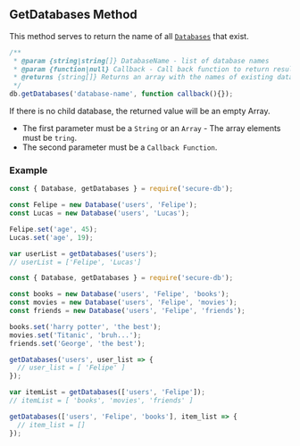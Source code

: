 ## GetDatabases Method

This method serves to return the name of all [`Databases`](https://github.com/secure-db/secure-db/blob/master/docs/database.md) that exist.

```javascript
/**
 * @param {string|string[]} DatabaseName - list of database names
 * @param {function|null} Callback - Call back function to return result
 * @returns {string[]} Returns an array with the names of existing databases.
 */
db.getDatabases('database-name', function callback(){});
```

If there is no child database, the returned value will be an empty Array.
* The first parameter must be a `String` or an `Array` - The array elements must be `tring`.
* The second parameter must be a `Callback Function`.

### Example

```javascript
const { Database, getDatabases } = require('secure-db');

const Felipe = new Database('users', 'Felipe');
const Lucas = new Database('users', 'Lucas');

Felipe.set('age', 45);
Lucas.set('age', 19);

var userList = getDatabases('users');
// userList = ['Felipe', 'Lucas']
```


```javascript
const { Database, getDatabases } = require('secure-db');

const books = new Database('users', 'Felipe', 'books');
const movies = new Database('users', 'Felipe', 'movies');
const friends = new Database('users', 'Felipe', 'friends');

books.set('harry potter', 'the best');
movies.set('Titanic', 'bruh...');
friends.set('George', 'the best');

getDatabases('users', user_list => {
  // user_list = [ 'Felipe' ]
});

var itemList = getDatabases(['users', 'Felipe']);
// itemList = [ 'books', 'movies', 'friends' ]

getDatabases(['users', 'Felipe', 'books'], item_list => {
  // item_list = []
});
```